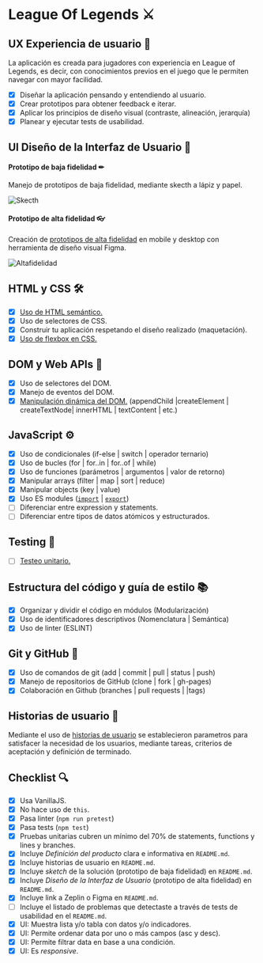 # League Of Legends ⚔

## UX Experiencia de usuario 🥼

La aplicación es creada para jugadores con experiencia en League of Legends, es decir, con conocimientos previos en el juego que le permiten navegar con mayor facilidad. 

* [X] Diseñar la aplicación pensando y entendiendo al usuario.
* [X] Crear prototipos para obtener feedback e iterar.
* [X] Aplicar los principios de diseño visual (contraste, alineación, jerarquía)
* [X] Planear y ejecutar tests de usabilidad.

## UI Diseño de la Interfaz de Usuario 🎨

#### Prototipo de baja fidelidad ✏

Manejo de prototipos de baja fidelidad, mediante skecth a lápiz y papel. 

![Skecth](https://trello-attachments.s3.amazonaws.com/5eea506745aa5179c0af810f/5eea5d6fbca0737c902a3e80/16ae94bf49e7f354ad6805729c6e694a/Sketch.jpeg) 

#### Prototipo de alta fidelidad 👓

Creación de [prototipos de alta fidelidad](https://www.figma.com/file/ZsBaRVMMdxAlU0XArZSVph/Data-Lover-Lol?node-id=0%3A1) en mobile y desktop con herramienta de diseño visual Figma. 

![Altafidelidad](https://trello-attachments.s3.amazonaws.com/5eea506745aa5179c0af810f/5eea5d7c8fd6f18d44835cf4/0cd0b9ef5db72a21e627f19cbea8d626/Data_Lover_Lol.png)

## HTML y CSS 🛠

* [X] [Uso de HTML semántico.](https://developer.mozilla.org/en-US/docs/Glossary/Semantics#Semantics_in_HTML)
* [X] Uso de selectores de CSS.
* [X] Construir tu aplicación respetando el diseño realizado (maquetación).
* [X] [Uso de flexbox en CSS.](https://css-tricks.com/snippets/css/a-guide-to-flexbox/)

## DOM y Web APIs 📌

* [X] Uso de selectores del DOM.
* [X] Manejo de eventos del DOM.
* [X] [Manipulación dinámica del DOM.](https://developer.mozilla.org/es/docs/Referencia_DOM_de_Gecko/Introducci%C3%B3n)
(appendChild |createElement | createTextNode| innerHTML | textContent | etc.)

## JavaScript ⚙

* [X] Uso de condicionales (if-else | switch | operador ternario)
* [X] Uso de bucles (for | for..in | for..of | while)
* [X] Uso de funciones (parámetros | argumentos | valor de retorno)
* [X] Manipular arrays (filter | map | sort | reduce)
* [X] Manipular objects (key | value)
* [X] Uso ES modules ([`import`](https://developer.mozilla.org/en-US/docs/Web/JavaScript/Reference/Statements/import)
| [`export`](https://developer.mozilla.org/en-US/docs/Web/JavaScript/Reference/Statements/export))
* [ ] Diferenciar entre expression y statements.
* [ ] Diferenciar entre tipos de datos atómicos y estructurados.

## Testing 🧮

* [ ] [Testeo unitario.](https://jestjs.io/docs/es-ES/getting-started)

## Estructura del código y guía de estilo 📚

* [X] Organizar y dividir el código en módulos (Modularización)
* [X] Uso de identificadores descriptivos (Nomenclatura | Semántica)
* [X] Uso de linter (ESLINT)

## Git y GitHub 🔐

* [X] Uso de comandos de git (add | commit | pull | status | push)
* [X] Manejo de repositorios de GitHub (clone | fork | gh-pages)
* [X] Colaboración en Github (branches | pull requests | |tags)

## Historias de usuario 🧩

Mediante el uso de [historias de usuario](https://trello.com/invite/b/ib1rNWud/a48751a70cbd9157f9f995193033425b/data-lovers-2) se establecieron parametros para satisfacer la necesidad de los usuarios, mediante tareas, criterios de aceptación y definición de terminado.

## Checklist 🔍

* [X] Usa VanillaJS.
* [X] No hace uso de `this`.
* [X] Pasa linter (`npm run pretest`)
* [X] Pasa tests (`npm test`)
* [X] Pruebas unitarias cubren un mínimo del 70% de statements, functions y
  lines y branches.
* [X] Incluye _Definición del producto_ clara e informativa en `README.md`.
* [X] Incluye historias de usuario en `README.md`.
* [X] Incluye _sketch_ de la solución (prototipo de baja fidelidad) en
  `README.md`.
* [X] Incluye _Diseño de la Interfaz de Usuario_ (prototipo de alta fidelidad)
  en `README.md`.
* [X] Incluye link a Zeplin o Figma en `README.md`.
* [ ] Incluye el listado de problemas que detectaste a través de tests de
  usabilidad en el `README.md`.
* [X] UI: Muestra lista y/o tabla con datos y/o indicadores.
* [X] UI: Permite ordenar data por uno o más campos (asc y desc).
* [X] UI: Permite filtrar data en base a una condición.
* [X] UI: Es _responsive_.
